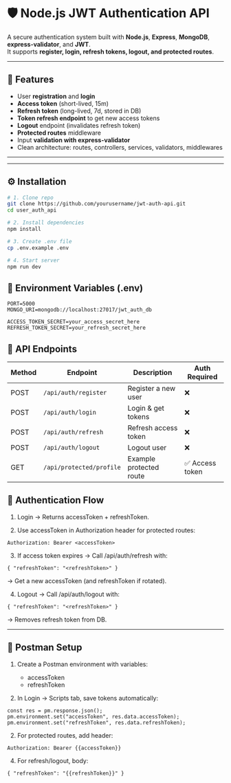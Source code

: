 # 🛡️ Node.js JWT Authentication API

A secure authentication system built with **Node.js**, **Express**, **MongoDB**, **express-validator**, and **JWT**.  
It supports **register, login, refresh tokens, logout, and protected routes**.

---

## 🚀 Features

- User **registration** and **login**
- **Access token** (short-lived, 15m)
- **Refresh token** (long-lived, 7d, stored in DB)
- **Token refresh endpoint** to get new access tokens
- **Logout** endpoint (invalidates refresh token)
- **Protected routes** middleware
- Input **validation with express-validator**
- Clean architecture: routes, controllers, services, validators, middlewares

---

---

## ⚙️ Installation

```bash
# 1. Clone repo
git clone https://github.com/yourusername/jwt-auth-api.git
cd user_auth_api

# 2. Install dependencies
npm install

# 3. Create .env file
cp .env.example .env

# 4. Start server
npm run dev
```

## 🔑 Environment Variables (.env)

```
PORT=5000
MONGO_URI=mongodb://localhost:27017/jwt_auth_db

ACCESS_TOKEN_SECRET=your_access_secret_here
REFRESH_TOKEN_SECRET=your_refresh_secret_here
```

## 📡 API Endpoints

| Method | Endpoint                 | Description             | Auth Required   |
| ------ | ------------------------ | ----------------------- | --------------- |
| POST   | `/api/auth/register`     | Register a new user     | ❌              |
| POST   | `/api/auth/login`        | Login & get tokens      | ❌              |
| POST   | `/api/auth/refresh`      | Refresh access token    | ❌              |
| POST   | `/api/auth/logout`       | Logout user             | ❌              |
| GET    | `/api/protected/profile` | Example protected route | ✅ Access token |

## 🔐 Authentication Flow

1. Login → Returns accessToken + refreshToken.

2. Use accessToken in Authorization header for protected routes:

```
Authorization: Bearer <accessToken>
```

3. If access token expires → Call /api/auth/refresh with:

```
{ "refreshToken": "<refreshToken>" }
```

→ Get a new accessToken (and refreshToken if rotated).

4. Logout → Call /api/auth/logout with:

```
{ "refreshToken": "<refreshToken>" }
```

→ Removes refresh token from DB.

---

## 🧪 Postman Setup

1. Create a Postman environment with variables:

   - accessToken
   - refreshToken

2. In Login → Scripts tab, save tokens automatically:

```
const res = pm.response.json();
pm.environment.set("accessToken", res.data.accessToken);
pm.environment.set("refreshToken", res.data.refreshToken);
```

2. For protected routes, add header:

```
Authorization: Bearer {{accessToken}}
```

4. For refresh/logout, body:

```
{ "refreshToken": "{{refreshToken}}" }
```
